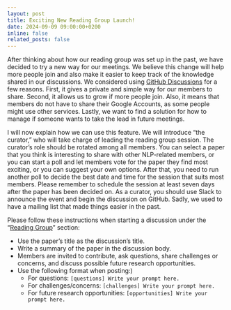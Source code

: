 ```yaml
---
layout: post
title: Exciting New Reading Group Launch!
date: 2024-09-09 09:00:00+0200
inline: false
related_posts: false
---
```



After thinking about how our reading group was set up in the past, we have decided to try a new way for our meetings. We believe this change will help more people join and also make it easier to keep track of the knowledge shared in our discussions. We considered using [GitHub Discussions](https://github.com/orgs/wasp-nlp-cluster/discussions) for a few reasons. First, it gives a private and simple way for our members to share. Second, it allows us to grow if more people join. Also, it means that members do not have to share their Google Accounts, as some people might use other services. Lastly, we want to find a solution for how to manage if someone wants to take the lead in future meetings.

I will now explain how we can use this feature. We will introduce “the curator,” who will take charge of leading the reading group session. The curator’s role should be rotated among all members. You can select a paper that you think is interesting to share with other NLP-related members, or you can start a poll and let members vote for the paper they find most exciting, or you can suggest your own options. After that, you need to run another poll to decide the best date and time for the session that suits most members. Please remember to schedule the session at least seven days after the paper has been decided on. As a curator, you should use Slack to announce the event and begin the discussion on GitHub. Sadly, we used to have a mailing list that made things easier in the past.

Please follow these instructions when starting a discussion under the “[Reading Group](https://github.com/orgs/wasp-nlp-cluster/discussions/categories/reading-group)” section:

- Use the paper’s title as the discussion’s title.
- Write a summary of the paper in the discussion body.
- Members are invited to contribute, ask questions, share challenges or concerns, and discuss possible future research opportunities.
- Use the following format when posting:)
  - For questions: `[questions] Write your prompt here.`
  - For challenges/concerns: `[challenges] Write your prompt here.`
  - For future research opportunities: `[opportunities] Write your prompt here.`